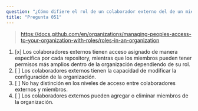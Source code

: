 ```yaml
---
question: "¿Cómo difiere el rol de un colaborador externo del de un miembro dentro de una organización de GitHub?"
title: "Pregunta 051"
---
```


> https://docs.github.com/en/organizations/managing-peoples-access-to-your-organization-with-roles/roles-in-an-organization
1. [x] Los colaboradores externos tienen acceso asignado de manera específica por cada repository, mientras que los miembros pueden tener permisos más amplios dentro de la organización dependiendo de su rol.
1. [ ] Los colaboradores externos tienen la capacidad de modificar la configuración de la organización.
1. [ ] No hay distinción en los niveles de acceso entre colaboradores externos y miembros.
1. [ ] Los colaboradores externos pueden agregar o eliminar miembros de la organización.
